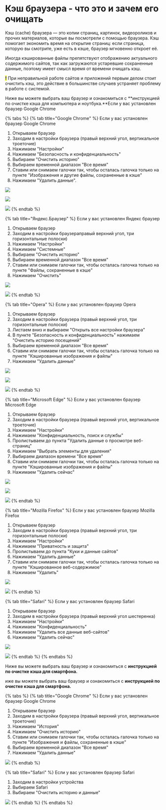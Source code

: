 # Кэш браузера - что это и зачем его очищать

Кэш (cache) браузера — это копии страниц, картинок, видеороликов и прочих материалов, которые вы посмотрели с помощью браузера. Кэш помогает экономить время на открытие страниц: если страница, которую вы смотрите, уже есть в кэше, браузер мгновенно откроет её.&#x20;

Иногда кэшированные файлы препятствуют отображению актуального содержимого сайтов, так как загружаются устаревшие сохраненные данные, поэтому имеет смысл время от времени очищать кэш.

<mark style="color:blue;">**!**</mark> При неправильной работе сайтов и приложений первым делом стоит очистить кэш, это действие в большинстве случаев устраняет проблему в работе с системой.

Ниже вы можете выбрать ваш браузер и ознакомиться с **инструкцией по очистке кэша для компьютера и ноутбука.**Если у вас установлен браузер Google Chrome

{% tabs %}
{% tab title="Google Chrome" %}
Если у вас установлен браузер Google Chrome

1. Открываем браузер
2. Заходим в настройки браузера (правый верхний угол, вертикальное троеточие)
3. Нажимаем "Настройки"
4. Нажимаем "Безопасность и конфиденциальность"
5. Выбираем "Очистить историю"
6. Выбираем временной диапазон "Все время"
7. Ставим или снимаем галочки так, чтобы осталась галочка только на пункте "Изображения и другие файлы, сохраненные в кэше"
8. Нажимаем "Удалить данные".



![](<.gitbook/assets/image (17).png>)

![](<.gitbook/assets/image (4) (2) (1).png>)

![](<.gitbook/assets/image (10).png>)
{% endtab %}

{% tab title="Яндекс.Браузер" %}
Если у вас установлен Яндекс браузер&#x20;

1. Открываем браузер
2. Заходим в настройки браузераправый верхний угол, три горизонтальные полоски)
3. Нажимаем "Настройки"
4. Нажимаем "Системные"
5. Выбираем "Очистить историю"
6. Выбираем временной диапазон "Все время"
7. Ставим или снимаем галочки так, чтобы осталась галочка только на пункте "Файлы, сохраненные в кэше"
8. Нажимаем "Очистить"



![](<.gitbook/assets/image (22) (3).png>)

![](<.gitbook/assets/image (16).png>)
{% endtab %}

{% tab title="Opera" %}
Если у вас установлен браузер Opera

1. Открываем браузер
2. Заходим в настройки браузера (правый верхний угол, три горизонтальные полоски)
3. Листаем вниз и выбираем "Открыть все настройки браузера"
4. В пункте "Безопасность и конфиденциальность" нажимаем "Очистить историю посещений"
5. Выбираем временной диапазон "Все время"
6. Ставим или снимаем галочки так, чтобы осталась галочка только на пункте "Кэшированные изображения и файлы"
7. Нажимаем "Удалить данные"

![](<.gitbook/assets/image (2) (2).png>)

![](<.gitbook/assets/image (6) (2).png>)

![](<.gitbook/assets/image (1) (2) (1).png>)
{% endtab %}

{% tab title="Microsoft Edge" %}
Если у вас установлен браузер Microsoft Edge

1. Открываем браузер
2. Заходим в настройки браузера (правый верхний угол, вертикальное троеточие)
3. Нажимаем "Настройки"
4. Нажимаем "Конфиденциальность, поиск и службы"
5. Пролистываем до пункта "Удалить данные о просмотре веб-страниц"
6. Нажимаем "Выбрать элементы для удаления"
7. Выбираем диапазон времени "Все время"
8. Ставим или снимаем галочки так, чтобы осталась галочка только на пункте "Кэшированные изображения и файлы"
9. Нажимаем "Удалить сейчас"

![](<.gitbook/assets/image (21).png>)

![](<.gitbook/assets/image (7) (1).png>)

![](<.gitbook/assets/image (5) (1) (1) (1) (1).png>)
{% endtab %}

{% tab title="Mozilla Firefox" %}
Если у вас установлен браузер Mozilla Firefox

1. Открываем браузер
2. Заходим в настройки браузера (правый верхний угол, три горизонтальные полоски)
3. Нажимаем "Настройки"
4. Нажимаем "Приватность и защита"
5. Пролистываем до пункта "Куки и данные сайтов"
6. Нажимаем "Удалить данные"
7. Ставим или снимаем галочки так, чтобы осталась галочка только на пункте "Кэшированное веб-содержимое"
8. Нажимаем "Удалить"



![](<.gitbook/assets/image (13).png>)

![](<.gitbook/assets/image (12).png>)
{% endtab %}

{% tab title="Safari" %}
Если у вас установлен браузер Safari

1. Открываем браузер
2. Заходим в настройки браузера (правый верхний угол шестеренка)
3. Нажимаем "Настройки"
4. Нажимаем "Конфиденциальность"
5. Нажимаем "Удалить все данные веб-сайтов"
6. Нажимаем "Удалить сейчас"

![](<.gitbook/assets/image (20).png>)

![](<.gitbook/assets/image (8).png>)
{% endtab %}
{% endtabs %}



Ниже вы можете выбрать ваш браузер и ознакомиться с **инструкцией по очистке кэша для смартфона.**

иже вы можете выбрать ваш браузер и ознакомиться с **инструкцией по очистке кэша для смартфона.**

{% tabs %}
{% tab title="Google Chrome" %}
Если у вас установлен браузер Google Chrome

1. Открываем браузер
2. Заходим в настройки браузера (правый верхний угол, вертикальное троеточие)
3. Нажимаем "История"
4. Нажимаем "Очистить историю"
5. Ставим или снимаем галочки так, чтобы осталась галочка только на пункте "Изображения и файлы, сохраненные в кэше"
6. Выбираем временной диапазон "Все время"
7. Нажимаем "Удалить данные"

![](<.gitbook/assets/image (1) (2) (1) (1).png>)
{% endtab %}

{% tab title="Safari" %}
Если у вас установлен браузер Safari

1. Заходим в настройки устройства
2. Выбираем Safari
3. Выбираем "Очистить историю и данные"

![](<.gitbook/assets/image (11) (1).png>)
{% endtab %}
{% endtabs %}
